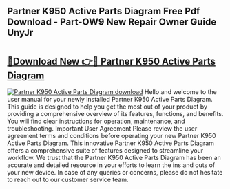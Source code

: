 ## Partner K950 Active Parts Diagram Free Pdf Download - Part-OW9 New Repair Owner Guide UnyJr

# <h2><a href="http://dftye8x.blite.top/?on=Partner+K950+Active+Parts+Diagram">🔗Download New 👉🔴 Partner K950 Active Parts Diagram</a></h2>

[![Partner K950 Active Parts Diagram download](https://i.imgur.com/lujVjoI.png)](http://dftye8x.blite.top/?on=Partner+K950+Active+Parts+Diagram)
Hello and welcome to the user manual for your newly installed Partner K950 Active Parts Diagram. This guide is designed to help you get the most out of your product by providing a comprehensive overview of its features, functions, and benefits. You will find clear instructions for operation, maintenance, and troubleshooting. Important User Agreement Please review the user agreement terms and conditions before operating your new Partner K950 Active Parts Diagram. This innovative Partner K950 Active Parts Diagram offers a comprehensive suite of features designed to streamline your workflow. We trust that the Partner K950 Active Parts Diagram has been an accurate and detailed resource in your efforts to learn the ins and outs of your new device. In case of any queries or concerns, please do not hesitate to reach out to our customer service team.
